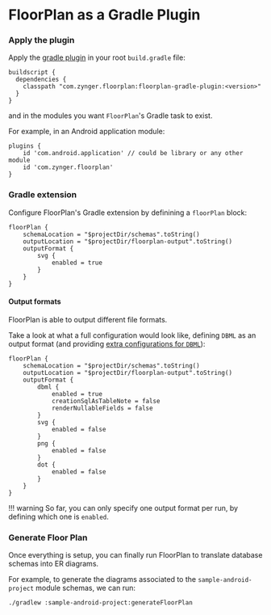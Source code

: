 # FloorPlan as a Gradle Plugin

### Apply the plugin

Apply the [gradle plugin](https://plugins.gradle.org/plugin/com.zynger.floorplan) in your root `build.gradle` file:

```
buildscript {
  dependencies {
    classpath "com.zynger.floorplan:floorplan-gradle-plugin:<version>"
  }
}
```

and in the modules you want `FloorPlan`'s Gradle task to exist.

For example, in an Android application module:

```
plugins {
    id 'com.android.application' // could be library or any other module
    id 'com.zynger.floorplan'
}
```

### Gradle extension

Configure FloorPlan's Gradle extension by definining a `floorPlan` block:

```
floorPlan {
    schemaLocation = "$projectDir/schemas".toString()
    outputLocation = "$projectDir/floorplan-output".toString()
    outputFormat {
        svg {
            enabled = true
        }
    }
}
```

#### Output formats

FloorPlan is able to output different file formats.

Take a look at what a full configuration would look like, defining `DBML` as an output format (and providing [extra configurations for `DBML`](../run/#output-format)):

```
floorPlan {
    schemaLocation = "$projectDir/schemas".toString()
    outputLocation = "$projectDir/floorplan-output".toString()
    outputFormat {
        dbml {
            enabled = true
            creationSqlAsTableNote = false
            renderNullableFields = false
        }
        svg {
            enabled = false
        }
        png {
            enabled = false
        }
        dot {
            enabled = false
        }
    }
}
```

!!! warning
    So far, you can only specify one output format per run, by defining which one is `enabled`.

### Generate Floor Plan

Once everything is setup, you can finally run FloorPlan to translate database schemas into ER diagrams.

For example, to generate the diagrams associated to the `sample-android-project` module schemas, we can run:

```
./gradlew :sample-android-project:generateFloorPlan
```